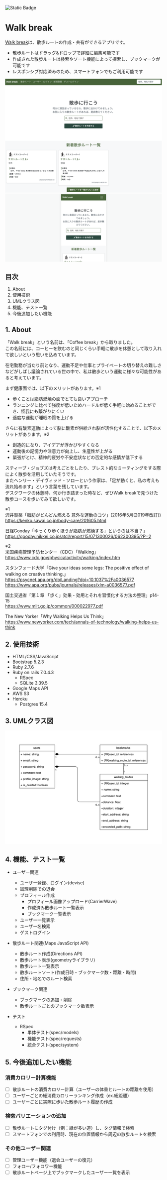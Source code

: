 ![Static Badge](https://img.shields.io/badge/test-passing-516E41)

# Walk break
[Walk break](https://walkbreak-11323cd54fcf.herokuapp.com/)は、散歩ルートの作成・共有ができるアプリです。

- 散歩ルートはドラッグ&ドロップで詳細に編集可能です
- 作成された散歩ルートは検索やソート機能によって探索し、ブックマークが可能です
- レスポンシブ対応済みのため、スマートフォンでもご利用可能です

![トップページ](app/assets/images/top_page.png)
![トップページ_スマホ](app/assets/images/top_page_sm.png)

## 目次
1. About
2. 使用技術
3. UMLクラス図
4. 機能、テスト一覧
5. 今後追加したい機能

## 1. About
「Walk break」という名前は、「Coffee break」から取りました。<br>
この名前には、コーヒーを飲むのと同じくらい手軽に散歩を休憩として取り入れて欲しいという思いを込めています。

在宅勤務が当たり前となり、運動不足や仕事とプライベートの切り替えの難しさなどがしばし議論されている世の中で、私は散歩という運動に様々な可能性があると考えています。

まず健康面では、以下のメリットがあります。※1
- 歩くことは脂肪燃焼の面でとても良いアプローチ
- ランニングに比べて強度が低いためハードルが低く手軽に始めることができ、怪我にも繋がりにくい
- 適度な運動が睡眠の質を上げる

さらに有酸素運動によって脳に酸素が供給され脳が活性化することで、以下のメリットがあります。※2
- 創造的になり、アイデアが浮かびやすくなる
- 運動後の記憶力や注意力が向上し、生産性が上がる
- 緊張がとけ、精神的疲労や不安症状などの否定的な感情が低下する

スティーブ・ジョブズは考えごとをしたり、ブレスト的なミーティングをする際によく散歩を活用していたそうです。<br>
またヘンリー・デイヴィッド・ソローという作家は、「足が動くと、私の考えも流れ始めます」という言葉を残しています。<br>
デスクワークの休憩時、何か行き詰まった時など、ぜひWalk breakで見つけた散歩コースを歩いてみて欲しいです。

※1<br>
沢井製薬「脂肪がどんどん燃える 意外な運動のコツ」(2016年5月(2019年改訂))<br>
https://kenko.sawai.co.jp/body-care/201605.html

日経Gooday「ゆっくり歩くほうが脂肪が燃焼する」というのは本当？」<br>
https://gooday.nikkei.co.jp/atcl/report/15/071300026/062300395/?P=2

※2<br>
米国疾病管理予防センター（CDC）「Walking」<br>
https://www.cdc.gov/physicalactivity/walking/index.htm

スタンフォード大学「Give your ideas some legs: The positive effect of walking on creative thinking.」<br>
https://psycnet.apa.org/doiLanding?doi=10.1037%2Fa0036577
https://www.apa.org/pubs/journals/releases/xlm-a0036577.pdf

国土交通省「第１章 「歩く」効果・効用とそれを習慣化する方法の整理」p14-15<br>
https://www.mlit.go.jp/common/000022977.pdf

The New Yorker「Why Walking Helps Us Think」<br>
https://www.newyorker.com/tech/annals-of-technology/walking-helps-us-think


## 2. 使用技術
- HTML/CSS/JavaScript
- Bootstrap 5.2.3
- Ruby 2.7.6
- Ruby on rails 7.0.4.3
  - RSpec
  - SQLite 3.39.5
- Google Maps API
- AWS S3
- Heroku
  - Postgres 15.4

## 3. UMLクラス図
![UMLクラス図](app/assets/images/UML.png)

## 4. 機能、テスト一覧
- ユーザー関連
  - ユーザー登録、ログイン(devise)
  - 論理削除での退会
  - プロフィール作成
    - プロフィール画像アップロード(CarrierWave)
    - 作成済み散歩ルート一覧表示
    - ブックマーク一覧表示
  - ユーザー一覧表示
  - ユーザー名検索
  - ゲストログイン

- 散歩ルート関連(Maps JavaScript API)
  - 散歩ルート作成(Directions API)
  - 散歩ルート表示(geometryライブラリ)
  - 散歩ルート一覧表示
  - 散歩ルートソート(作成日時・ブックマーク数・距離・時間)
  - 住所・地名でのルート検索

- ブックマーク関連
  - ブックマークの追加・削除
  - 散歩ルートごとのブックマーク数表示

- テスト
  - RSpec
    - 単体テスト(spec/models)
    - 機能テスト(spec/requests)
    - 統合テスト(spec/system)

## 5. 今後追加したい機能
### 消費カロリー計算機能
- [ ] 散歩ルートの消費カロリー計算（ユーザーの体重とルートの距離を使用）
- [ ] ユーザーごとの総消費カロリーランキング作成（ex.総距離）
- [ ] ユーザーごとに実際に歩いた散歩ルート履歴の作成

### 検索バリエーションの追加
- [ ] 散歩ルートにタグ付け（例：緑が多い道）し、タグ情報で検索
- [ ] スマートフォンでの利用時、現在の位置情報から周辺の散歩ルートを検索

### その他ユーザー関連
- [ ] 管理ユーザー機能（退会ユーザーの復元）
- [ ] フォロー/フォロワー機能
- [ ] 散歩ルートページ上でブックマークしたユーザー一覧を表示
